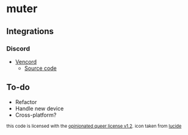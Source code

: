 # muter

## Integrations

### Discord

- [Vencord](https://vencord.dev/)
    - [Source code](https://git.newty.dev/newt/Vencord/src/branch/feat/muter/src/plugins/muter/index.ts)

## To-do

- Refactor
- Handle new device
- Cross-platform?

<sub>this code is licensed with the <a href="license.md">opinionated queer license v1.2</a>. icon taken from <a href="https://lucide.dev/">lucide</a></sub>